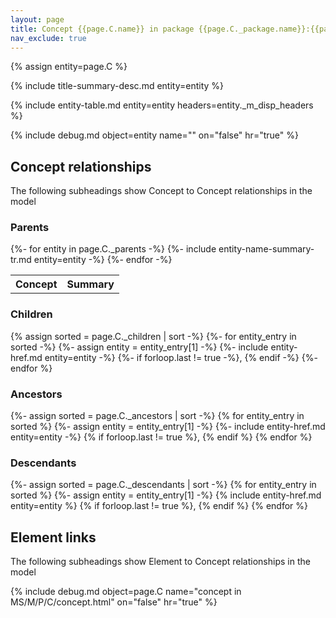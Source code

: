 ```yaml
---
layout: page
title: Concept {{page.C.name}} in package {{page.C._package.name}}:{{page.C._model.name}}:{{page.C._model._ms.name}}
nav_exclude: true
---
```

{% assign entity=page.C %}

{% include title-summary-desc.md entity=entity %}

{% include entity-table.md entity=entity headers=entity._m_disp_headers %}

{% include debug.md object=entity name="" on="false" hr="true" %}


## Concept relationships

The following subheadings show Concept to Concept relationships in the model

### Parents

<table>
    <tr>
        <th>Concept</th>
        <th>Summary</th>
    </tr>
    {%- for entity in page.C._parents -%}
    {%- include entity-name-summary-tr.md entity=entity -%}
    {%- endfor -%}
</table>

### Children

{% assign sorted = page.C._children | sort -%}
{%- for entity_entry in sorted -%}
{%- assign entity = entity_entry[1] -%}
{%- include entity-href.md entity=entity -%}
{%- if forloop.last != true -%},
{% endif -%}
{%- endfor %}

### Ancestors

{%- assign sorted = page.C._ancestors | sort -%}
{% for entity_entry in sorted %}
{%- assign entity = entity_entry[1] -%}
{%- include entity-href.md entity=entity -%}
{% if forloop.last != true %}, {% endif %}
{% endfor %}

### Descendants

{%- assign sorted = page.C._descendants | sort -%}
{% for entity_entry in sorted %}
{%- assign entity = entity_entry[1] -%}
{% include entity-href.md entity=entity %}
{% if forloop.last != true %}, {% endif %}
{% endfor %}

## Element links

The following subheadings show Element to Concept relationships in the model


{% include debug.md object=page.C name="concept in MS/M/P/C/concept.html" on="false" hr="true" %}
